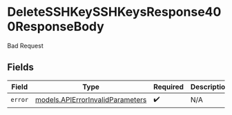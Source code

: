 # DeleteSSHKeySSHKeysResponse400ResponseBody

Bad Request


## Fields

| Field                                                                      | Type                                                                       | Required                                                                   | Description                                                                |
| -------------------------------------------------------------------------- | -------------------------------------------------------------------------- | -------------------------------------------------------------------------- | -------------------------------------------------------------------------- |
| `error`                                                                    | [models.APIErrorInvalidParameters](../models/apierrorinvalidparameters.md) | :heavy_check_mark:                                                         | N/A                                                                        |